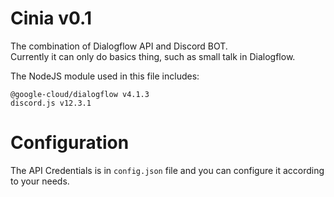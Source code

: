 # Cinia v0.1
The combination of Dialogflow API and Discord BOT.\
Currently it can only do basics thing, such as small talk in Dialogflow.

The NodeJS module used in this file includes:
```
@google-cloud/dialogflow v4.1.3
discord.js v12.3.1
```

# Configuration
The API Credentials is in ```config.json``` file and you can configure it according to your needs.
